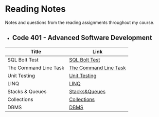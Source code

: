 # Reading Notes
Notes and questions from the reading assignments throughout my course.

- ## Code 401 - Advanced Software Development


|Title|Link|
|---------|------------|
|SQL Bolt Test|[SQL Bolt Test](/SQl/README.md)|
|The Command Line Task|[The Command Line Task](/CL/README.md)|
|Unit Testing|[Unit Testing](/Unit-Testing/README.md)|
|LINQ|[LINQ](/LINQ/README.md)|
|Stacks & Queues|[Stacks&Queues](/Stacks&Queues/README.md)|
|Collections|[Collections](/Collections/README.md)|
|DBMS|[DBMS](/DBMS/README.md)|
